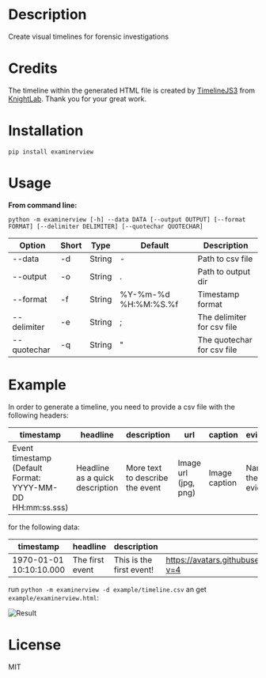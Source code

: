 # Description

Create visual timelines for forensic investigations

# Credits

The timeline within the generated HTML file is created by <a src="https://timeline.knightlab.com/"> [TimelineJS3](https://timeline.knightlab.com/) from [KnightLab](https://knightlab.com/). Thank you for your great work.

# Installation

`pip install examinerview`

# Usage

**From command line:**

`python -m examinerview [-h] --data DATA [--output OUTPUT] [--format FORMAT] [--delimiter DELIMITER] [--quotechar QUOTECHAR]`

| Option | Short | Type | Default | Description |
|---|---|---|---|---|
|--data | -d | String | - | Path to csv file |
|--output | -o | String | . | Path to output dir |
|--format | -f | String | %Y-%m-%d %H:%M:%S.%f | Timestamp format |
|--delimiter | -e | String | ; | The delimiter for csv file |
|--quotechar | -q | String | " | The quotechar for csv file |

# Example

In order to generate a timeline, you need to provide a csv file with the following headers:

|timestamp|headline|description|url|caption|evidence|source|
|---|---|---|---|---|---|---|
| Event timestamp (Default Format: YYYY-MM-DD HH:mm:ss.sss) | Headline as a quick description | More text to describe the event | Image url (jpg, png) | Image caption | Name of the evidence | Path to the source 

for the following data:

|timestamp|headline|description|url|caption|evidence|source|
|---|---|---|---|---|---|---|
| 1970-01-01 10:10:10.000 | The first event | This is the first event! | https://avatars.githubusercontent.com/u/96919731?v=4| 5f0 | Artefakt 01 | path/to/artefakt.db 

run `python -m examinerview -d example/timeline.csv` an get `example/examinerview.html`:

![Result](img/example.png)


# License

MIT